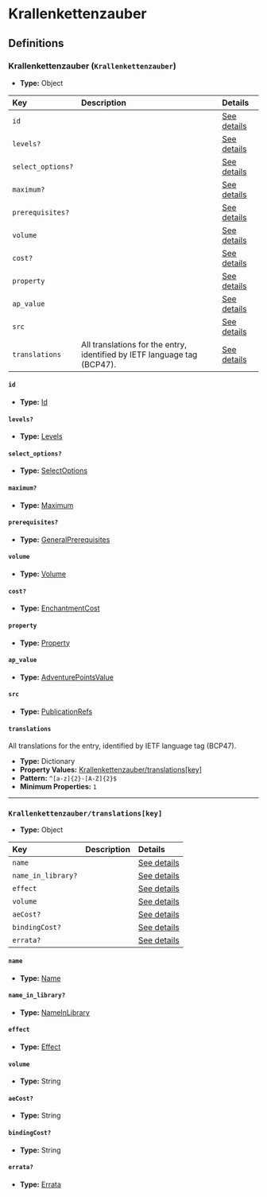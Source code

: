 # Krallenkettenzauber

## Definitions

### <a name="Krallenkettenzauber"></a> Krallenkettenzauber (`Krallenkettenzauber`)

- **Type:** Object

Key | Description | Details
:-- | :-- | :--
`id` |  | <a href="#Krallenkettenzauber/id">See details</a>
`levels?` |  | <a href="#Krallenkettenzauber/levels">See details</a>
`select_options?` |  | <a href="#Krallenkettenzauber/select_options">See details</a>
`maximum?` |  | <a href="#Krallenkettenzauber/maximum">See details</a>
`prerequisites?` |  | <a href="#Krallenkettenzauber/prerequisites">See details</a>
`volume` |  | <a href="#Krallenkettenzauber/volume">See details</a>
`cost?` |  | <a href="#Krallenkettenzauber/cost">See details</a>
`property` |  | <a href="#Krallenkettenzauber/property">See details</a>
`ap_value` |  | <a href="#Krallenkettenzauber/ap_value">See details</a>
`src` |  | <a href="#Krallenkettenzauber/src">See details</a>
`translations` | All translations for the entry, identified by IETF language tag (BCP47). | <a href="#Krallenkettenzauber/translations">See details</a>

#### <a name="Krallenkettenzauber/id"></a> `id`

- **Type:** <a href="../_Activatable.md#Id">Id</a>

#### <a name="Krallenkettenzauber/levels"></a> `levels?`

- **Type:** <a href="../_Activatable.md#Levels">Levels</a>

#### <a name="Krallenkettenzauber/select_options"></a> `select_options?`

- **Type:** <a href="../_Activatable.md#SelectOptions">SelectOptions</a>

#### <a name="Krallenkettenzauber/maximum"></a> `maximum?`

- **Type:** <a href="../_Activatable.md#Maximum">Maximum</a>

#### <a name="Krallenkettenzauber/prerequisites"></a> `prerequisites?`

- **Type:** <a href="../_Prerequisite.md#GeneralPrerequisites">GeneralPrerequisites</a>

#### <a name="Krallenkettenzauber/volume"></a> `volume`

- **Type:** <a href="../_Activatable.md#Volume">Volume</a>

#### <a name="Krallenkettenzauber/cost"></a> `cost?`

- **Type:** <a href="../_Activatable.md#EnchantmentCost">EnchantmentCost</a>

#### <a name="Krallenkettenzauber/property"></a> `property`

- **Type:** <a href="../_Activatable.md#Property">Property</a>

#### <a name="Krallenkettenzauber/ap_value"></a> `ap_value`

- **Type:** <a href="../_Activatable.md#AdventurePointsValue">AdventurePointsValue</a>

#### <a name="Krallenkettenzauber/src"></a> `src`

- **Type:** <a href="../source/_PublicationRef.md#PublicationRefs">PublicationRefs</a>

#### <a name="Krallenkettenzauber/translations"></a> `translations`

All translations for the entry, identified by IETF language tag (BCP47).

- **Type:** Dictionary
- **Property Values:** <a href="#Krallenkettenzauber/translations[key]">Krallenkettenzauber/translations[key]</a>
- **Pattern:** `^[a-z]{2}-[A-Z]{2}$`
- **Minimum Properties:** `1`

---

### <a name="Krallenkettenzauber/translations[key]"></a> `Krallenkettenzauber/translations[key]`

- **Type:** Object

Key | Description | Details
:-- | :-- | :--
`name` |  | <a href="#Krallenkettenzauber/translations[key]/name">See details</a>
`name_in_library?` |  | <a href="#Krallenkettenzauber/translations[key]/name_in_library">See details</a>
`effect` |  | <a href="#Krallenkettenzauber/translations[key]/effect">See details</a>
`volume` |  | <a href="#Krallenkettenzauber/translations[key]/volume">See details</a>
`aeCost?` |  | <a href="#Krallenkettenzauber/translations[key]/aeCost">See details</a>
`bindingCost?` |  | <a href="#Krallenkettenzauber/translations[key]/bindingCost">See details</a>
`errata?` |  | <a href="#Krallenkettenzauber/translations[key]/errata">See details</a>

#### <a name="Krallenkettenzauber/translations[key]/name"></a> `name`

- **Type:** <a href="../_Activatable.md#Name">Name</a>

#### <a name="Krallenkettenzauber/translations[key]/name_in_library"></a> `name_in_library?`

- **Type:** <a href="../_Activatable.md#NameInLibrary">NameInLibrary</a>

#### <a name="Krallenkettenzauber/translations[key]/effect"></a> `effect`

- **Type:** <a href="../_Activatable.md#Effect">Effect</a>

#### <a name="Krallenkettenzauber/translations[key]/volume"></a> `volume`

- **Type:** String

#### <a name="Krallenkettenzauber/translations[key]/aeCost"></a> `aeCost?`

- **Type:** String

#### <a name="Krallenkettenzauber/translations[key]/bindingCost"></a> `bindingCost?`

- **Type:** String

#### <a name="Krallenkettenzauber/translations[key]/errata"></a> `errata?`

- **Type:** <a href="../source/_Erratum.md#Errata">Errata</a>

